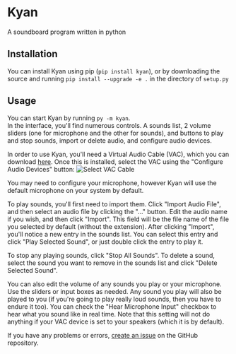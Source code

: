 # Kyan
A soundboard program written in python

## Installation
You can install Kyan using pip (`pip install kyan`), or by downloading the source and running `pip install --upgrade -e .` in the directory of `setup.py`

## Usage
You can start Kyan by running `py -m kyan`.<br>
In the interface, you'll find numerous controls. A sounds list, 2 volume sliders (one for microphone and the other for sounds), and buttons to play and stop sounds, import or delete audio, and configure audio devices.

In order to use Kyan, you'll need a Virtual Audio Cable (VAC), which you can download [here](https://vb-audio.com/Cable/). Once this is installed, select the VAC using the "Configure Audio Devices" button: ![Select VAC Cable](https://i.imgur.com/XZ5LxLY.png)

You may need to configure your microphone, however Kyan will use the default microphone on your system by default.

To play sounds, you'll first need to import them. Click "Import Audio File", and then select an audio file by clicking the "..." button. Edit the audio name if you wish, and then click "Import". This field will be the file name of the file you selected by default (without the extension). After clicking "Import", you'll notice a new entry in the sounds list. You can select this entry and click "Play Selected Sound", or just double click the entry to play it. 

To stop any playing sounds, click "Stop All Sounds". To delete a sound, select the sound you want to remove in the sounds list and click "Delete Selected Sound". 

You can also edit the volume of any sounds you play or your microphone. Use the sliders or input boxes as needed. Any sound you play will also be played to you (if you're going to play really loud sounds, then you have to endure it too). You can check the "Hear Microphone Input" checkbox to hear what you sound like in real time. Note that this setting will not do anything if your VAC device is set to your speakers (which it is by default).

If you have any problems or errors, [create an issue](https://github.com/DoubleF3lix/Kyan/issues) on the GitHub repository.